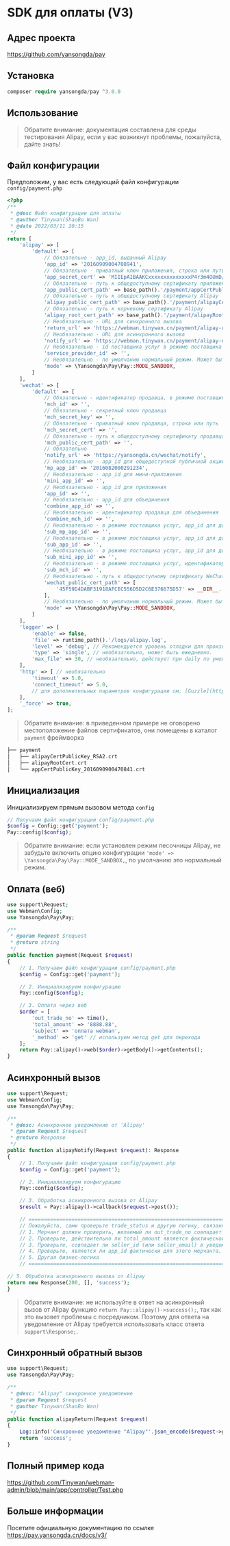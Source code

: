 # SDK для оплаты (V3)

## Адрес проекта
https://github.com/yansongda/pay

## Установка

```php
composer require yansongda/pay ^3.0.0
```

## Использование

> Обратите внимание: документация составлена для среды тестирования Alipay, если у вас возникнут проблемы, пожалуйста, дайте знать!

## Файл конфигурации

Предположим, у вас есть следующий файл конфигурации `config/payment.php`

```php
<?php
/**
 * @desc Файл конфигурации для оплаты
 * @author Tinywan(ShaoBo Wan)
 * @date 2022/03/11 20:15
 */
return [
    'alipay' => [
        'default' => [
            // Обязательно - app_id, выданный Alipay
            'app_id' => '20160909004708941',
            // Обязательно - приватный ключ приложения, строка или путь
            'app_secret_cert' => 'MIIEpAIBAAKCxxxxxxxxxxxxxxP4r3m4OUmD/+XDgCg==',
            // Обязательно - путь к общедоступному сертификату приложения
            'app_public_cert_path' => base_path().'/payment/appCertPublicKey_2016090900470841.crt',
            // Обязательно - путь к общедоступному сертификату Alipay
            'alipay_public_cert_path' => base_path().'/payment/alipayCertPublicKey_RSA2.crt',
            // Обязательно - путь к корневому сертификату Alipay
            'alipay_root_cert_path' => base_path().'/payment/alipayRootCert.crt',
            // Необязательно - URL для синхронного вызова
            'return_url' => 'https://webman.tinywan.cn/payment/alipay-return',
            // Необязательно - URL для асинхронного вызова
            'notify_url' => 'https://webman.tinywan.cn/payment/alipay-notify',
            // Необязательно - id поставщика услуг в режиме поставщика услуг, используется при mode равном Pay::MODE_SERVICE
            'service_provider_id' => '',
            // Необязательно - по умолчанию нормальный режим. Может быть: MODE_NORMAL, MODE_SANDBOX, MODE_SERVICE
            'mode' => \Yansongda\Pay\Pay::MODE_SANDBOX,
        ]
    ],
    'wechat' => [
        'default' => [
            // Обязательно - идентификатор продавца, в режиме поставщика услуг - идентификатор продавца поставщика услуг
            'mch_id' => '',
            // Обязательно - секретный ключ продавца
            'mch_secret_key' => '',
            // Обязательно - приватный ключ продавца, строка или путь
            'mch_secret_cert' => '',
            // Обязательно - путь к общедоступному сертификату продавца
            'mch_public_cert_path' => '',
            // Обязательно
            'notify_url' => 'https://yansongda.cn/wechat/notify',
            // Необязательно - app_id для общедоступной публичной акции
            'mp_app_id' => '2016082000291234',
            // Необязательно - app_id для мини-приложения
            'mini_app_id' => '',
            // Необязательно - app_id для приложения
            'app_id' => '',
            // Необязательно - app_id для объединения
            'combine_app_id' => '',
            // Необязательно - идентификатор продавца для объединения
            'combine_mch_id' => '',
            // Необязательно - в режиме поставщика услуг, app_id для дочерней публичной акции
            'sub_mp_app_id' => '',
            // Необязательно - в режиме поставщика услуг, app_id для дочернего приложения
            'sub_app_id' => '',
            // Необязательно - в режиме поставщика услуг, app_id для дочернего мини-приложения
            'sub_mini_app_id' => '',
            // Необязательно - в режиме поставщика услуг, идентификатор продавца для дочерних
            'sub_mch_id' => '',
            // Необязательно - путь к общедоступному сертификату WeChat, необязательно, но настоятельно рекомендуется настроить этот параметр, особенно в режиме php-fpm
            'wechat_public_cert_path' => [
                '45F59D4DABF31918AFCEC556D5D2C6E376675D57' => __DIR__.'/Cert/wechatPublicKey.crt',
            ],
            // Необязательно - по умолчанию нормальный режим. Может быть: MODE_NORMAL, MODE_SERVICE
            'mode' => \Yansongda\Pay\Pay::MODE_SANDBOX,
        ]
    ],
    'logger' => [
        'enable' => false,
        'file' => runtime_path().'/logs/alipay.log',
        'level' => 'debug', // Рекомендуется уровень отладки для производственной среды и уровень отладки для разработки
        'type' => 'single', // необязательно, может быть ежедневно.
        'max_file' => 30, // необязательно, действует при daily по умолчанию 30 дней
    ],
    'http' => [ // необязательно
        'timeout' => 5.0,
        'connect_timeout' => 5.0,
        // для дополнительных параметров конфигурации см. [Guzzle](https://guzzle-cn.readthedocs.io/zh_CN/latest/request-options.html)
    ],
    '_force' => true,
];
```

> Обратите внимание: в приведенном примере не оговорено местоположение файлов сертификатов, они помещены в каталог `payment` фреймворка

```php
├── payment
│   ├── alipayCertPublicKey_RSA2.crt
│   ├── alipayRootCert.crt
│   └── appCertPublicKey_2016090900470841.crt
```

## Инициализация

Инициализируем прямым вызовом метода `config`

```php
// Получаем файл конфигурации config/payment.php
$config = Config::get('payment');
Pay::config($config);
```

> Обратите внимание: если установлен режим песочницы Alipay, не забудьте включить опцию конфигурации `'mode' => \Yansongda\Pay\Pay::MODE_SANDBOX,`, по умолчанию это нормальный режим.

## Оплата (веб)

```php
use support\Request;
use Webman\Config;
use Yansongda\Pay\Pay;

/**
 * @param Request $request
 * @return string
 */
public function payment(Request $request)
{
    // 1. Получаем файл конфигурации config/payment.php
    $config = Config::get('payment');

    // 2. Инициализируем конфигурацию
    Pay::config($config);

    // 3. Оплата через веб
    $order = [
        'out_trade_no' => time(),
        'total_amount' => '8888.88',
        'subject' => 'оплата webman',
        '_method' => 'get' // используем метод get для перехода
    ];
    return Pay::alipay()->web($order)->getBody()->getContents();
}
```

## Асинхронный вызов

```php
use support\Request;
use Webman\Config;
use Yansongda\Pay\Pay;

/**
 * @desc: Асинхронное уведомление от 'Alipay'
 * @param Request $request
 * @return Response
 */
public function alipayNotify(Request $request): Response
{
    // 1. Получаем файл конфигурации config/payment.php
    $config = Config::get('payment');

    // 2. Инициализируем конфигурацию
    Pay::config($config);

    // 3. Обработка асинхронного вызова от Alipay
    $result = Pay::alipay()->callback($request->post());

    // ===================================================================================================
    // Пожалуйста, сами проверьте trade_status и другую логику, связанную с ним, только при статусе уведомления о сделке TRADE_SUCCESS или TRADE_FINISHED Alipay будет рассматривать оплату покупателя как успешную.
    // 1. Мерчант должен проверить, желаемый ли out_trade_no совпадает с номером заказа, созданным в системе мерчанта.
    // 2. Проверьте, действительно ли total_amount является фактической суммой этого заказа (т.е. сумма заказа мерчанта при его создании).
    // 3. Проверьте, совпадает ли seller_id (или seller_email) в уведомлении с id (или email) операционной стороны этого заказа out_trade_no.
    // 4. Проверьте, является ли app_id фактически для этого мерчанта.
    // 5. Другая бизнес-логика
    // ===================================================================================================

// 5. Обработка асинхронного вызова от Alipay
return new Response(200, [], 'success');
}
```
> Обратите внимание: не используйте в ответ на асинхронный вызов от Alipay функцию `return Pay::alipay()->success();`, так как это вызовет проблемы с посредником. Поэтому для ответа на уведомление от Alipay требуется использовать класс ответа `support\Response;`.
## Синхронный обратный вызов

```php
use support\Request;
use Yansongda\Pay\Pay;

/**
 * @desc: "Alipay" синхронное уведомление
 * @param Request $request
 * @author Tinywan(ShaoBo Wan)
 */
public function alipayReturn(Request $request)
{
    Log::info('Синхронное уведомление "Alipay"'.json_encode($request->get()));
    return 'success';
}
```

## Полный пример кода

https://github.com/Tinywan/webman-admin/blob/main/app/controller/Test.php

## Больше информации

Посетите официальную документацию по ссылке https://pay.yansongda.cn/docs/v3/
